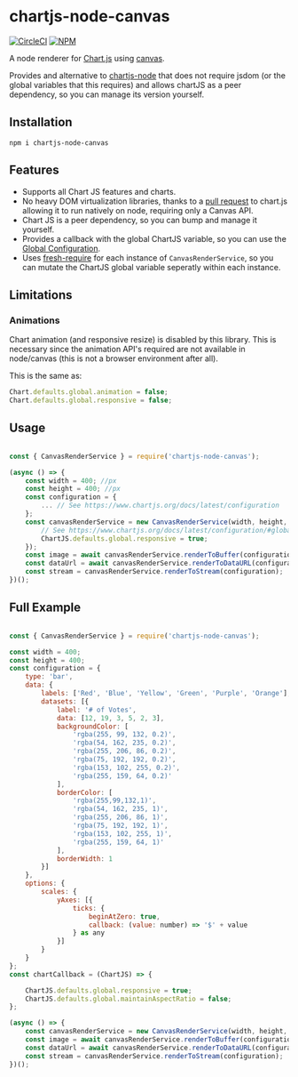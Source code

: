 # chartjs-node-canvas

[![CircleCI](https://circleci.com/gh/SeanSobey/ChartjsNodeCanvas.svg?style=svg)](https://circleci.com/gh/SeanSobey/ChartjsNodeCanvas)
[![NPM](https://img.shields.io/npm/v/chartjs-node-canvas.svg)](https://www.npmjs.com/package/chartjs-node-canvas)

A node renderer for [Chart.js](http://www.chartjs.org) using [canvas](https://github.com/Automattic/node-canva).

Provides and alternative to [chartjs-node](https://www.npmjs.com/package/chartjs-node) that does not require jsdom (or the global variables that this requires) and allows chartJS as a peer dependency, so you can manage its version yourself.

## Installation

```
npm i chartjs-node-canvas
```

## Features

* Supports all Chart JS features and charts.
* No heavy DOM virtualization libraries, thanks to a [pull request](https://github.com/chartjs/Chart.js/pull/5324) to chart.js allowing it to run natively on node, requiring only a Canvas API.
* Chart JS is a peer dependency, so you can bump and manage it yourself.
* Provides a callback with the global ChartJS variable, so you can use the [Global Configuration](https://www.chartjs.org/docs/latest/configuration/#global-configuration).
* Uses [fresh-require](https://www.npmjs.com/package/fresh-require) for each instance of `CanvasRenderService`, so you can mutate the ChartJS global variable seperatly within each instance.

## Limitations

### Animations

Chart animation (and responsive resize) is disabled by this library. This is necessary since the animation API's required are not available in node/canvas (this is not a browser environment after all).

This is the same as:

```js
Chart.defaults.global.animation = false;
Chart.defaults.global.responsive = false;
```

## Usage

```js

const { CanvasRenderService } = require('chartjs-node-canvas');

(async () => {
    const width = 400; //px
    const height = 400; //px
    const configuration = {
        ... // See https://www.chartjs.org/docs/latest/configuration
    };
    const canvasRenderService = new CanvasRenderService(width, height, (ChartJS) => {
        // See https://www.chartjs.org/docs/latest/configuration/#global-configuration
        ChartJS.defaults.global.responsive = true;
    });
    const image = await canvasRenderService.renderToBuffer(configuration);
    const dataUrl = await canvasRenderService.renderToDataURL(configuration); // image/png
    const stream = canvasRenderService.renderToStream(configuration);
})();
```

## Full Example

```js

const { CanvasRenderService } = require('chartjs-node-canvas');

const width = 400;
const height = 400;
const configuration = {
    type: 'bar',
    data: {
        labels: ['Red', 'Blue', 'Yellow', 'Green', 'Purple', 'Orange'],
        datasets: [{
            label: '# of Votes',
            data: [12, 19, 3, 5, 2, 3],
            backgroundColor: [
                'rgba(255, 99, 132, 0.2)',
                'rgba(54, 162, 235, 0.2)',
                'rgba(255, 206, 86, 0.2)',
                'rgba(75, 192, 192, 0.2)',
                'rgba(153, 102, 255, 0.2)',
                'rgba(255, 159, 64, 0.2)'
            ],
            borderColor: [
                'rgba(255,99,132,1)',
                'rgba(54, 162, 235, 1)',
                'rgba(255, 206, 86, 1)',
                'rgba(75, 192, 192, 1)',
                'rgba(153, 102, 255, 1)',
                'rgba(255, 159, 64, 1)'
            ],
            borderWidth: 1
        }]
    },
    options: {
        scales: {
            yAxes: [{
                ticks: {
                    beginAtZero: true,
                    callback: (value: number) => '$' + value
                } as any
            }]
        }
    }
};
const chartCallback = (ChartJS) => {

    ChartJS.defaults.global.responsive = true;
    ChartJS.defaults.global.maintainAspectRatio = false;
};

(async () => {
    const canvasRenderService = new CanvasRenderService(width, height, chartCallback);
    const image = await canvasRenderService.renderToBuffer(configuration);
    const dataUrl = await canvasRenderService.renderToDataURL(configuration);
    const stream = canvasRenderService.renderToStream(configuration);
})();
```